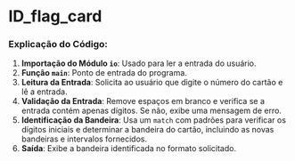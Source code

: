 # ID_flag_card
### Explicação do Código:
1. **Importação do Módulo `io`**: Usado para ler a entrada do usuário.
2. **Função `main`**: Ponto de entrada do programa.
3. **Leitura da Entrada**: Solicita ao usuário que digite o número do cartão e lê a entrada.
4. **Validação da Entrada**: Remove espaços em branco e verifica se a entrada contém apenas dígitos. Se não, exibe uma mensagem de erro.
5. **Identificação da Bandeira**: Usa um `match` com padrões para verificar os dígitos iniciais e determinar a bandeira do cartão, incluindo as novas bandeiras e intervalos fornecidos.
6. **Saída**: Exibe a bandeira identificada no formato solicitado.
